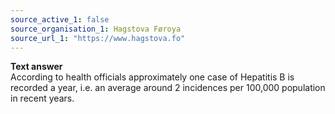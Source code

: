 ```yaml
---
source_active_1: false
source_organisation_1: Hagstova Føroya
source_url_1: "https://www.hagstova.fo"
---
```

<b>Text answer</b>  
According to health officials approximately one case of Hepatitis B is recorded a year, i.e. an average around 2 incidences per 100,000 population in recent years.
